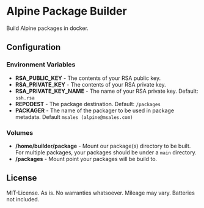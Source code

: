 # Alpine Package Builder

Build Alpine packages in docker.

## Configuration

### Environment Variables

* **RSA_PUBLIC_KEY** - The contents of your RSA public key.
* **RSA_PRIVATE_KEY** - The contents of your RSA private key.
* **RSA_PRIVATE_KEY_NAME** - The name of your RSA private key. Default: ```ssh.rsa```
* **REPODEST** - The package destination. Default: ```/packages```
* **PACKAGER** - The name of the packager to be used in package metadata. Default ```msales (alpine@msales.com)```

### Volumes

* **/home/builder/package** - Mount our package(s) directory to be built. For multiple packages, your packages should 
be under a ```main``` directory.
* **/packages** - Mount point your packages will be build to. 

## License

MIT-License. As is. No warranties whatsoever. Mileage may vary. Batteries not included.